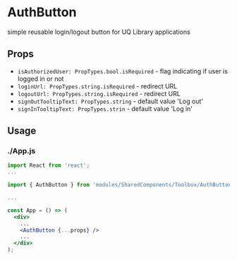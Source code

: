 # AuthButton

simple reusable login/logout button for UQ Library applications

## Props

- `isAuthorizedUser: PropTypes.bool.isRequired` - flag indicating if user is logged in or not
- `loginUrl: PropTypes.string.isRequired` - redirect URL
- `logoutUrl: PropTypes.string.isRequired` - redirect URL
- `signOutTooltipText: PropTypes.string` - default value 'Log out'
- `signInTooltipText: PropTypes.strin` - default value 'Log in'

## Usage

### ./App.js

```jsx
import React from 'react';
...

import { AuthButton } from 'modules/SharedComponents/Toolbox/AuthButton';

...

const App = () => (
  <div>
    ...
    <AuthButton {...props} />
    ...
  </div>
);

```
